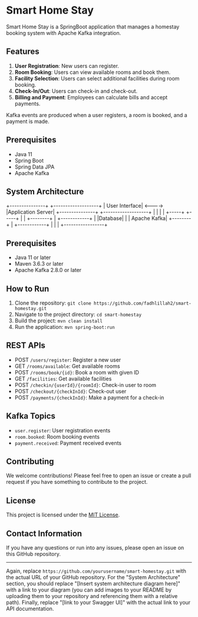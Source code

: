 
# Smart Home Stay

Smart Home Stay is a SpringBoot application that manages a homestay booking system with Apache Kafka integration.

## Features

1. **User Registration**: New users can register.
2. **Room Booking**: Users can view available rooms and book them.
3. **Facility Selection**: Users can select additional facilities during room booking.
4. **Check-In/Out**: Users can check-in and check-out.
5. **Billing and Payment**: Employees can calculate bills and accept payments.

Kafka events are produced when a user registers, a room is booked, and a payment is made.

## Prerequisites

- Java 11
- Spring Boot
- Spring Data JPA
- Apache Kafka

## System Architecture

+---------------+        +-------------------+
| User Interface| <----> |Application Server|
+---------------+        +-------------------+
                                 |   |
                                 |   |
                           +-----+   +-----+
                           |                 |
               +--------+  |  +------------+ |
               |Database|  |  | Apache Kafka|
               +--------+  |  +------------+ |
                           |                 |
                           +-----------------+


## Prerequisites

- Java 11 or later
- Maven 3.6.3 or later
- Apache Kafka 2.8.0 or later

## How to Run

1. Clone the repository: `git clone https://github.com/fadhlillah2/smart-homestay.git`
2. Navigate to the project directory: `cd smart-homestay`
3. Build the project: `mvn clean install`
4. Run the application: `mvn spring-boot:run`

## REST APIs

- POST `/users/register`: Register a new user
- GET `/rooms/available`: Get available rooms
- POST `/rooms/book/{id}`: Book a room with given ID
- GET `/facilities`: Get available facilities
- POST `/checkin/{userId}/{roomId}`: Check-in user to room
- POST `/checkout/{checkInId}`: Check-out user
- POST `/payments/{checkInId}`: Make a payment for a check-in


## Kafka Topics

- `user.register`: User registration events
- `room.booked`: Room booking events
- `payment.received`: Payment received events

## Contributing

We welcome contributions! Please feel free to open an issue or create a pull request if you have something to contribute to the project.

## License

This project is licensed under the [MIT License](LICENSE).

## Contact Information

If you have any questions or run into any issues, please open an issue on this GitHub repository.

---

Again, replace `https://github.com/yourusername/smart-homestay.git` with the actual URL of your GitHub repository. For the "System Architecture" section, you should replace "[Insert system architecture diagram here]" with a link to your diagram (you can add images to your README by uploading them to your repository and referencing them with a relative path). Finally, replace "[link to your Swagger UI]" with the actual link to your API documentation.
